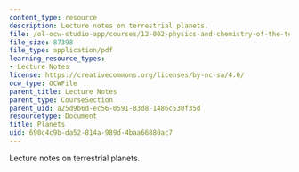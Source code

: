 ```yaml
---
content_type: resource
description: Lecture notes on terrestrial planets.
file: /ol-ocw-studio-app/courses/12-002-physics-and-chemistry-of-the-terrestrial-planets-fall-2008/690c4c9bda52814a989d4baa66880ac7_MIT12_002f08_lec31.pdf
file_size: 87398
file_type: application/pdf
learning_resource_types:
- Lecture Notes
license: https://creativecommons.org/licenses/by-nc-sa/4.0/
ocw_type: OCWFile
parent_title: Lecture Notes
parent_type: CourseSection
parent_uid: a25d9b6d-ec56-0591-83d8-1486c530f35d
resourcetype: Document
title: Planets
uid: 690c4c9b-da52-814a-989d-4baa66880ac7
---
```

Lecture notes on terrestrial planets.